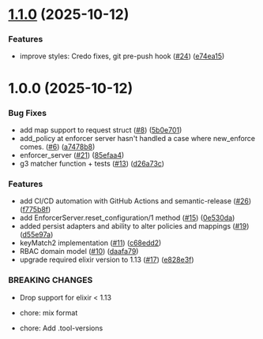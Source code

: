 # [1.1.0](https://github.com/casbin/casbin-ex/compare/v1.0.0...v1.1.0) (2025-10-12)


### Features

* improve styles: Credo fixes, git pre-push hook ([#24](https://github.com/casbin/casbin-ex/issues/24)) ([e74ea15](https://github.com/casbin/casbin-ex/commit/e74ea15c9677d11cdb01c3b68e5dc72ebfded01e))

# 1.0.0 (2025-10-12)


### Bug Fixes

* add map support to request struct ([#8](https://github.com/casbin/casbin-ex/issues/8)) ([5b0e701](https://github.com/casbin/casbin-ex/commit/5b0e7012456f884fdb16bce2ddf12c1833093bb1))
* add_policy at enforcer server hasn't handled a case where new_enforce comes. ([#6](https://github.com/casbin/casbin-ex/issues/6)) ([a7478b8](https://github.com/casbin/casbin-ex/commit/a7478b83834c4019ed677eb8a7d2f50c3fca732b))
* enforcer_server ([#21](https://github.com/casbin/casbin-ex/issues/21)) ([85efaa4](https://github.com/casbin/casbin-ex/commit/85efaa43d38ce89065b150debbe51f9dbc7427b9))
* g3 matcher function + tests ([#13](https://github.com/casbin/casbin-ex/issues/13)) ([d26a73c](https://github.com/casbin/casbin-ex/commit/d26a73cde3801253c991d6a56762c4f664b2b707))


### Features

* add CI/CD automation with GitHub Actions and semantic-release ([#26](https://github.com/casbin/casbin-ex/issues/26)) ([f775b8f](https://github.com/casbin/casbin-ex/commit/f775b8f570065d0d9479b2a342240216a7efbea5))
* add EnforcerServer.reset_configuration/1 method ([#15](https://github.com/casbin/casbin-ex/issues/15)) ([0e530da](https://github.com/casbin/casbin-ex/commit/0e530daed509bc68240a8c366e18d7a5936fe0fe))
* added persist adapters and ability to alter policies and mappings ([#19](https://github.com/casbin/casbin-ex/issues/19)) ([d55e97a](https://github.com/casbin/casbin-ex/commit/d55e97a1bb6995db21fc56588ad1a28e0a9e2d73))
* keyMatch2 implementation ([#11](https://github.com/casbin/casbin-ex/issues/11)) ([c68edd2](https://github.com/casbin/casbin-ex/commit/c68edd2c8b60d1ce70a60dc0b0e8f6f9899b6f9d))
* RBAC domain model ([#10](https://github.com/casbin/casbin-ex/issues/10)) ([daafa79](https://github.com/casbin/casbin-ex/commit/daafa79a040520cdb5da9ff5ee70d800adc76bf6))
* upgrade required elixir version to 1.13 ([#17](https://github.com/casbin/casbin-ex/issues/17)) ([e828e3f](https://github.com/casbin/casbin-ex/commit/e828e3f7977bb1a41518543499da7bf1e5ab5ca2))


### BREAKING CHANGES

* Drop support for elixir < 1.13

* chore: mix format

* chore: Add .tool-versions
